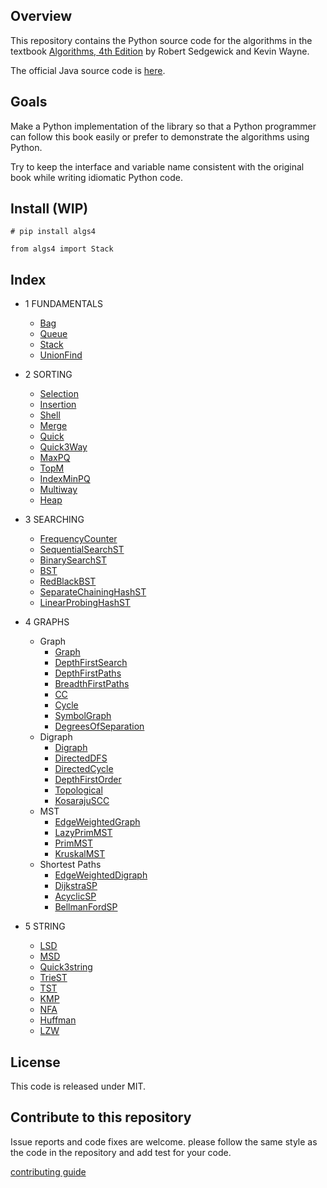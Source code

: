 ## Overview

This repository contains the Python source code for the algorithms in the textbook
<a href = "http://amzn.to/13VNJi7">Algorithms, 4th Edition</a> by Robert Sedgewick and Kevin Wayne.

The official Java source code is <a href="https://github.com/kevin-wayne/algs4">here</a>.

## Goals

Make a Python implementation of the library so that a Python programmer can follow this book easily or prefer to demonstrate the algorithms using Python.

Try to keep the interface and variable name consistent with the original book while writing idiomatic Python code.

## Install (WIP)

`# pip install algs4`

`from algs4 import Stack`

## Index

* 1 FUNDAMENTALS

  * [Bag](algs4/bag.py)
  * [Queue](algs4/queue.py)
  * [Stack](algs4/stack.py)
  * [UnionFind](algs4/uf.py)

* 2 SORTING

  * [Selection](algs4/selection.py)
  * [Insertion](algs4/insertion.py)
  * [Shell](algs4/shell.py)
  * [Merge](algs4/merge.py)
  * [Quick](algs4/quick.py)
  * [Quick3Way](algs4/quick_3way.py)
  * [MaxPQ](algs4/max_pq.py)
  * [TopM](algs4/top_m.py)
  * [IndexMinPQ](algs4/index_min_pq.py)
  * [Multiway](algs4/multiway.py)
  * [Heap](algs4/heap.py)

* 3 SEARCHING

  * [FrequencyCounter](algs4/frequency_counter.py)
  * [SequentialSearchST](algs4/sequential_search_st.py)
  * [BinarySearchST](algs4/binary_search_st.py)
  * [BST](algs4/bst.py)
  * [RedBlackBST](algs4/red_black_bst.py)
  * [SeparateChainingHashST](algs4/separate_chaining_hash_st.py)
  * [LinearProbingHashST](algs4/linear_probing_hash_st.py)

* 4 GRAPHS
  * Graph
    * [Graph](algs4/graph.py)
    * [DepthFirstSearch](algs4/depth_first_search.py)
    * [DepthFirstPaths](algs4/depth_first_paths.py)
    * [BreadthFirstPaths](algs4/breadth_first_paths.py)
    * [CC](algs4/cc.py)
    * [Cycle](algs4/cycle.py)
    * [SymbolGraph](algs4/symbol_graph.py)
    * [DegreesOfSeparation](algs4/degrees_of_separation.py)
  * Digraph
    * [Digraph](algs4/digraph.py)
    * [DirectedDFS](algs4/directed_dfs.py)
    * [DirectedCycle](algs4/directed_cycle.py)
    * [DepthFirstOrder](algs4/depth_first_order.py)
    * [Topological](algs4/topological.py)
    * [KosarajuSCC](algs4/kosaraju_scc.py)
  * MST
    * [EdgeWeightedGraph](algs4/edge_weighted_graph.py)
    * [LazyPrimMST](algs4/lazy_prim_mst.py)
    * [PrimMST](algs4/prim_mst.py)
    * [KruskalMST](algs4/kruskal_mst.py)
  * Shortest Paths
    * [EdgeWeightedDigraph](algs4/edge_weighted_digraph.py)
    * [DijkstraSP](algs4/dijkstra_sp.py)
    * [AcyclicSP](algs4/acyclic_sp.py)
    * [BellmanFordSP](algs4/bellman_ford_sp.py)

* 5 STRING
  * [LSD](algs4/lsd.py)
  * [MSD](algs4/msd.py)
  * [Quick3string](algs4/quick3_string.py)
  * [TrieST](algs4/trie_st.py)
  * [TST](algs4/tst.py)
  * [KMP](algs4/kmp.py)
  * [NFA](algs4/nfa.py)
  * [Huffman](algs4/huffman.py)
  * [LZW](algs4/lzw.py)

## License

This code is released under MIT.

## Contribute to this repository

Issue reports and code fixes are welcome. please follow the same style as the code in the repository and add test for your
code.

[contributing guide](contributing.md)